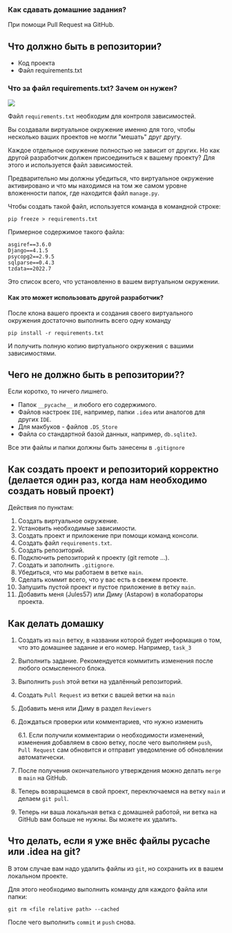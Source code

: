 ### Как сдавать домашние задания?

При помощи Pull Request на GitHub.

## Что должно быть в репозитории?

- Код проекта
- Файл requirements.txt

### Что за файл requirements.txt? Зачем он нужен?

![](https://pbs.twimg.com/media/CvIhqpqWYAA92B9.jpg)

Файл `requirements.txt` необходим для контроля зависимостей.

Вы создавали виртуальное окружение именно для того, чтобы несколько ваших проектов не могли "мешать" друг другу.

Каждое отдельное окружение полностью не зависит от других. Но как другой разработчик должен присоединиться к вашему
проекту? Для этого и используется файл зависимостей.

Предварительно мы должны убедиться, что виртуальное окружение активировано и что мы находимся на том же самом уровне
вложенности папок, где находится файл `manage.py`.

Чтобы создать такой файл, используется команда в командной строке:

```
pip freeze > requirements.txt
```

Примерное содержимое такого файла:

```
asgiref==3.6.0
Django==4.1.5
psycopg2==2.9.5
sqlparse==0.4.3
tzdata==2022.7
```

Это список всего, что установленно в вашем виртуальном окружении.

#### Как это может использовать другой разработчик?

После клона вашего проекта и создания своего виртуального окружения достаточно выполнить всего одну команду

```
pip install -r requirements.txt
```

И получить полную копию виртуального окружения с вашими зависимостями.

## Чего не должно быть в репозитории??

Если коротко, то ничего лишнего.

- Папок `__pycache__` и любого его содержимого.
- Файлов настроек `IDE`, например, папки `.idea` или аналогов для других `IDE`.
- Для макбуков - файлов `.DS_Store`
- Файла со стандартной базой данных, например, `db.sqlite3`.

Все эти файлы и папки должны быть занесены в `.gitignore`

## Как создать проект и репозиторий корректно (делается один раз, когда нам необходимо создать новый проект)

Действия по пунктам:

1. Создать виртуальное окружение.
2. Установить необходимые зависимости.
3. Создать проект и приложение при помощи команд консоли.
4. Создать файл `requirements.txt`.
5. Создать репозиторий.
6. Подключить репозиторий к проекту (git remote ...).
7. Создать и заполнить `.gitignore`.
8. Убедиться, что мы работаем в ветке `main`.
9. Сделать коммит всего, что у вас есть в свежем проекте.
10. Запушить пустой проект и пустое приложение в ветку `main`.
11. Добавить меня (Jules57) или Диму (Astapow) в колабораторы проекта.

## Как делать домашку

1. Создать из `main` ветку, в названии которой будет информация о том, что это домашнее задание и его номер. 
Например, `task_3`
2. Выполнить задание. Рекомендуется коммитить изменения после любого осмысленного блока.
3. Выполнить `push` этой ветки на удалённый репозиторий.
4. Создать `Pull Request` из ветки с вашей ветки на `main`
5. Добавить меня или Диму в раздел `Reviewers`
6. Дождаться проверки или комментариев, что нужно изменить

   6.1. Если получили комментарии о необходимости изменений, изменения добавляем в свою ветку, после чего
   выполняем `push`, `Pull Request` сам обновится и отправит уведомление об обновлении автоматически.
7. После получения окончательного утверждения можно делать `merge` в `main` на GitHub.
8. Теперь возвращаемся в свой проект, переключаемся на ветку `main` и делаем `git pull`.
9. Теперь ни ваша локальная ветка с домашней работой, ни ветка на GitHub вам больше не нужны. Вы можете их удалить.


## Что делать, если я уже внёс файлы __pycache__ или .idea на git?

В этом случае вам надо удалить файлы из `git`, но сохранить их в вашем локальном проекте.

Для этого необходимо выполнить команду для каждого файла или папки:

```
git rm <file relative path> --cached
```

После чего выполнить `commit` и `push` снова.

